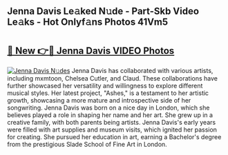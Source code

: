 ## Jenna Davis Le𝚊ked N𝚞de - Part-Skb Video Le𝚊ks - Hot Onlyf𝚊ns Photos 41Vm5

# <h2><a href="http://ab3658.deff.icu/?id=Jenna+Davis">🔗 New 👉🔴 Jenna Davis VIDEO Photos</a></h2>

[![Jenna Davis N𝚞des](https://i.imgur.com/rIISA9y.gif)](http://ab3658.deff.icu/?id=Jenna+Davis)
Jenna Davis has collaborated with various artists, including mxmtoon, Chelsea Cutler, and Claud. These collaborations have further showcased her versatility and willingness to explore different musical styles. Her latest project, "Ashes," is a testament to her artistic growth, showcasing a more mature and introspective side of her songwriting. Jenna Davis was born on a nice day in London, which she believes played a role in shaping her name and her art. She grew up in a creative family, with both parents being artists. Jenna Davis's early years were filled with art supplies and museum visits, which ignited her passion for creating. She pursued her education in art, earning a Bachelor's degree from the prestigious Slade School of Fine Art in London.
